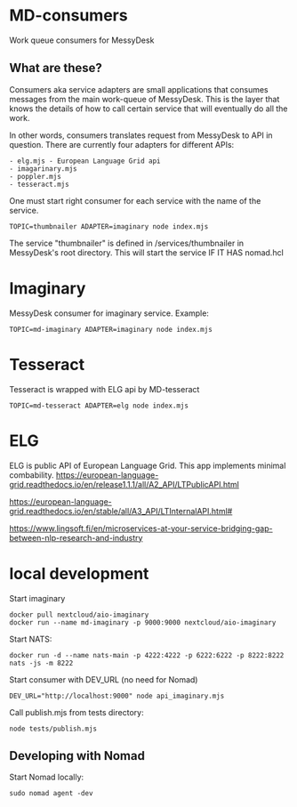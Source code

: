 # MD-consumers
Work queue consumers for MessyDesk

## What are these?

Consumers aka service adapters are small applications that consumes messages from the main work-queue of MessyDesk. This is the layer that knows the details of how to call certain service that will eventually do all the work. 

In other words, consumers translates request from MessyDesk to API in question. There are currently four adapters for different APIs:

    - elg.mjs - European Language Grid api 
    - imagarinary.mjs  
    - poppler.mjs
    - tesseract.mjs

One must start right consumer for each service with the name of the service.

	TOPIC=thumbnailer ADAPTER=imaginary node index.mjs

The service "thumbnailer" is defined in /services/thumbnailer in MessyDesk's root directory.
This will start the service IF IT HAS nomad.hcl




# Imaginary

MessyDesk consumer for imaginary service.
Example:

	TOPIC=md-imaginary ADAPTER=imaginary node index.mjs

# Tesseract

Tesseract is wrapped with ELG api by MD-tesseract

    TOPIC=md-tesseract ADAPTER=elg node index.mjs

# ELG

ELG is public API of European Language Grid. This app implements minimal combability.
https://european-language-grid.readthedocs.io/en/release1.1.1/all/A2_API/LTPublicAPI.html

https://european-language-grid.readthedocs.io/en/stable/all/A3_API/LTInternalAPI.html#

https://www.lingsoft.fi/en/microservices-at-your-service-bridging-gap-between-nlp-research-and-industry





# local development


Start imaginary

    docker pull nextcloud/aio-imaginary
    docker run --name md-imaginary -p 9000:9000 nextcloud/aio-imaginary 


Start NATS:

    docker run -d --name nats-main -p 4222:4222 -p 6222:6222 -p 8222:8222 nats -js -m 8222


Start consumer with DEV_URL (no need for Nomad)

    DEV_URL="http://localhost:9000" node api_imaginary.mjs

Call publish.mjs from tests directory:

    node tests/publish.mjs


## Developing with Nomad

Start Nomad locally:

    sudo nomad agent -dev 

